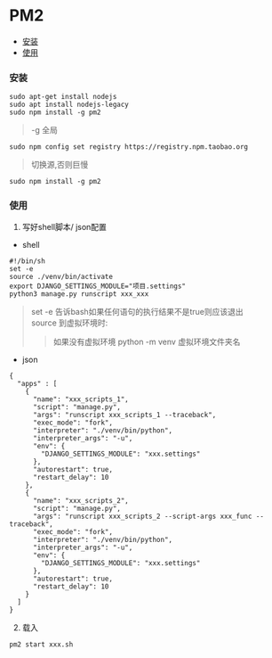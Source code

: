 # PM2

* [安装](#安装)
* [使用](#使用)

### 安装
```
sudo apt-get install nodejs
sudo apt install nodejs-legacy
sudo npm install -g pm2
```
> -g 全局

```
sudo npm config set registry https://registry.npm.taobao.org
```
> 切换源,否则巨慢

```
sudo npm install -g pm2
```

### 使用
1. 写好shell脚本/ json配置

* shell

```
#!/bin/sh
set -e
source ./venv/bin/activate
export DJANGO_SETTINGS_MODULE="项目.settings"
python3 manage.py runscript xxx_xxx
```
> set -e 告诉bash如果任何语句的执行结果不是true则应该退出   
> source 到虚拟环境时:
>> 如果没有虚拟环境 python -m venv 虚拟环境文件夹名

* json

```
{
  "apps" : [
    {
      "name": "xxx_scripts_1",
      "script": "manage.py",
      "args": "runscript xxx_scripts_1 --traceback",
      "exec_mode": "fork",
      "interpreter": "./venv/bin/python",
      "interpreter_args": "-u",
      "env": {
        "DJANGO_SETTINGS_MODULE": "xxx.settings"
      },
      "autorestart": true,
      "restart_delay": 10
    },
    {
      "name": "xxx_scripts_2",
      "script": "manage.py",
      "args": "runscript xxx_scripts_2 --script-args xxx_func --traceback",
      "exec_mode": "fork",
      "interpreter": "./venv/bin/python",
      "interpreter_args": "-u",
      "env": {
        "DJANGO_SETTINGS_MODULE": "xxx.settings"
      },
      "autorestart": true,
      "restart_delay": 10
    }
  ]
}

```

2. 载入
```
pm2 start xxx.sh
```
